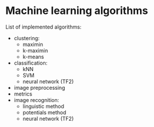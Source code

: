 # Machine learning algorithms

List of implemented algorithms:

- clustering:
  - maximin
  - k-maximin
  - k-means
- classification:
  - kNN
  - SVM
  - neural network (TF2)
- image preprocessing
- metrics
- image recognition:
  - linguistic method
  - potentials method
  - neural network (TF2)
